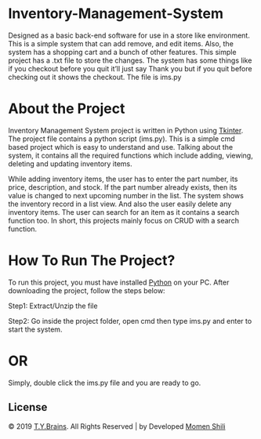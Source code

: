 # Inventory-Management-System

Designed as a basic back-end software for use in a store like environment. This is a simple system that can add remove, and edit items. Also, the system has a shopping cart and a bunch of other features. This simple project has a .txt file to store the changes. The system has some things like if you checkout before you quit it’ll just say Thank you but if you quit before checking out it shows the checkout. The file is ims.py

# About the Project
Inventory Management System project is written in Python using [Tkinter](http://www.tucows.com/preview/10029/TkInter). The project file contains a python script (ims.py). This is a simple cmd based project which is easy to understand and use. Talking about the system, it contains all the required functions which include adding, viewing, deleting and updating inventory items.

While adding inventory items, the user has to enter the part number, its price, description, and stock. If the part number already exists, then its value is changed to next upcoming number in the list. The system shows the inventory record in a list view. And also the user easily delete any inventory items. The user can search for an item as it contains a search function too. In short, this projects mainly focus on CRUD with a search function.

# How To Run The Project?

To run this project, you must have installed [Python](https://www.python.org/downloads/) on your PC. After downloading the project, follow the steps below:

Step1: Extract/Unzip the file

Step2: Go inside the project folder, open cmd then type ims.py and enter to start the system.

# OR

Simply, double click the ims.py file and you are ready to go.

## License
© 2019 [T.Y.Brains](https://www.tybrains.com/). All Rights Reserved | by Developed [Momen Shili](https://www.tybrains.com/momen%20shili/) 

